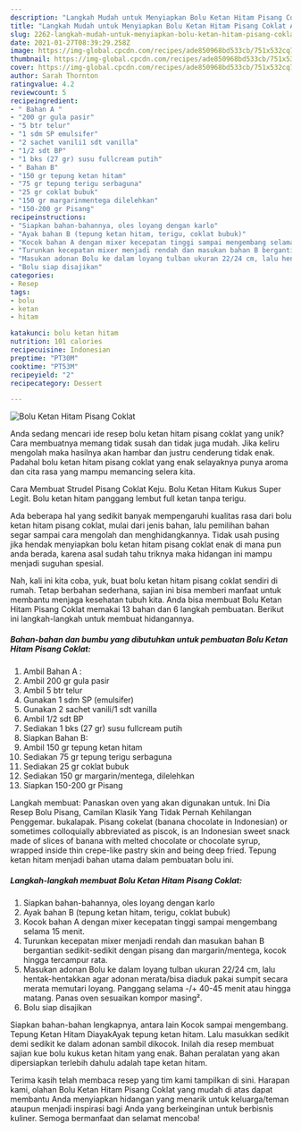 ```yaml
---
description: "Langkah Mudah untuk Menyiapkan Bolu Ketan Hitam Pisang Coklat Anti Gagal"
title: "Langkah Mudah untuk Menyiapkan Bolu Ketan Hitam Pisang Coklat Anti Gagal"
slug: 2262-langkah-mudah-untuk-menyiapkan-bolu-ketan-hitam-pisang-coklat-anti-gagal
date: 2021-01-27T08:39:29.258Z
image: https://img-global.cpcdn.com/recipes/ade850968bd533cb/751x532cq70/bolu-ketan-hitam-pisang-coklat-foto-resep-utama.jpg
thumbnail: https://img-global.cpcdn.com/recipes/ade850968bd533cb/751x532cq70/bolu-ketan-hitam-pisang-coklat-foto-resep-utama.jpg
cover: https://img-global.cpcdn.com/recipes/ade850968bd533cb/751x532cq70/bolu-ketan-hitam-pisang-coklat-foto-resep-utama.jpg
author: Sarah Thornton
ratingvalue: 4.2
reviewcount: 5
recipeingredient:
- " Bahan A "
- "200 gr gula pasir"
- "5 btr telur"
- "1 sdm SP emulsifer"
- "2 sachet vanili1 sdt vanilla"
- "1/2 sdt BP"
- "1 bks (27 gr) susu fullcream putih"
- " Bahan B"
- "150 gr tepung ketan hitam"
- "75 gr tepung terigu serbaguna"
- "25 gr coklat bubuk"
- "150 gr margarinmentega dilelehkan"
- "150-200 gr Pisang"
recipeinstructions:
- "Siapkan bahan-bahannya, oles loyang dengan karlo"
- "Ayak bahan B (tepung ketan hitam, terigu, coklat bubuk)"
- "Kocok bahan A dengan mixer kecepatan tinggi sampai mengembang selama 15 menit."
- "Turunkan kecepatan mixer menjadi rendah dan masukan bahan B bergantian sedikit-sedikit dengan pisang dan margarin/mentega, kocok hingga tercampur rata."
- "Masukan adonan Bolu ke dalam loyang tulban ukuran 22/24 cm, lalu hentak-hentakkan agar adonan merata/bisa diaduk pakai sumpit secara merata memutari loyang. Panggang selama -/+ 40-45 menit atau hingga matang. Panas oven sesuaikan kompor masing²."
- "Bolu siap disajikan"
categories:
- Resep
tags:
- bolu
- ketan
- hitam

katakunci: bolu ketan hitam 
nutrition: 101 calories
recipecuisine: Indonesian
preptime: "PT30M"
cooktime: "PT53M"
recipeyield: "2"
recipecategory: Dessert

---
```



![Bolu Ketan Hitam Pisang Coklat](https://img-global.cpcdn.com/recipes/ade850968bd533cb/751x532cq70/bolu-ketan-hitam-pisang-coklat-foto-resep-utama.jpg)

Anda sedang mencari ide resep bolu ketan hitam pisang coklat yang unik? Cara membuatnya memang tidak susah dan tidak juga mudah. Jika keliru mengolah maka hasilnya akan hambar dan justru cenderung tidak enak. Padahal bolu ketan hitam pisang coklat yang enak selayaknya punya aroma dan cita rasa yang mampu memancing selera kita.

Cara Membuat Strudel Pisang Coklat Keju. Bolu Ketan Hitam Kukus Super Legit. Bolu ketan hitam panggang lembut full ketan tanpa terigu.

Ada beberapa hal yang sedikit banyak mempengaruhi kualitas rasa dari bolu ketan hitam pisang coklat, mulai dari jenis bahan, lalu pemilihan bahan segar sampai cara mengolah dan menghidangkannya. Tidak usah pusing jika hendak menyiapkan bolu ketan hitam pisang coklat enak di mana pun anda berada, karena asal sudah tahu triknya maka hidangan ini mampu menjadi suguhan spesial.


Nah, kali ini kita coba, yuk, buat bolu ketan hitam pisang coklat sendiri di rumah. Tetap berbahan sederhana, sajian ini bisa memberi manfaat untuk membantu menjaga kesehatan tubuh kita. Anda bisa membuat Bolu Ketan Hitam Pisang Coklat memakai 13 bahan dan 6 langkah pembuatan. Berikut ini langkah-langkah untuk membuat hidangannya.

<!--inarticleads1-->

##### Bahan-bahan dan bumbu yang dibutuhkan untuk pembuatan Bolu Ketan Hitam Pisang Coklat:

1. Ambil  Bahan A :
1. Ambil 200 gr gula pasir
1. Ambil 5 btr telur
1. Gunakan 1 sdm SP (emulsifer)
1. Gunakan 2 sachet vanili/1 sdt vanilla
1. Ambil 1/2 sdt BP
1. Sediakan 1 bks (27 gr) susu fullcream putih
1. Siapkan  Bahan B:
1. Ambil 150 gr tepung ketan hitam
1. Sediakan 75 gr tepung terigu serbaguna
1. Sediakan 25 gr coklat bubuk
1. Sediakan 150 gr margarin/mentega, dilelehkan
1. Siapkan 150-200 gr Pisang


Langkah membuat: Panaskan oven yang akan digunakan untuk. Ini Dia Resep Bolu Pisang, Camilan Klasik Yang Tidak Pernah Kehilangan Penggemar. bukalapak. Pisang cokelat (banana chocolate in Indonesian) or sometimes colloquially abbreviated as piscok, is an Indonesian sweet snack made of slices of banana with melted chocolate or chocolate syrup, wrapped inside thin crepe-like pastry skin and being deep fried. Tepung ketan hitam menjadi bahan utama dalam pembuatan bolu ini. 

<!--inarticleads2-->

##### Langkah-langkah membuat Bolu Ketan Hitam Pisang Coklat:

1. Siapkan bahan-bahannya, oles loyang dengan karlo
1. Ayak bahan B (tepung ketan hitam, terigu, coklat bubuk)
1. Kocok bahan A dengan mixer kecepatan tinggi sampai mengembang selama 15 menit.
1. Turunkan kecepatan mixer menjadi rendah dan masukan bahan B bergantian sedikit-sedikit dengan pisang dan margarin/mentega, kocok hingga tercampur rata.
1. Masukan adonan Bolu ke dalam loyang tulban ukuran 22/24 cm, lalu hentak-hentakkan agar adonan merata/bisa diaduk pakai sumpit secara merata memutari loyang. Panggang selama -/+ 40-45 menit atau hingga matang. Panas oven sesuaikan kompor masing².
1. Bolu siap disajikan


Siapkan bahan-bahan lengkapnya, antara lain Kocok sampai mengembang. Tepung Ketan Hitam DiayakAyak tepung ketan hitam. Lalu masukkan sedikit demi sedikit ke dalam adonan sambil dikocok. Inilah dia resep membuat sajian kue bolu kukus ketan hitam yang enak. Bahan peralatan yang akan dipersiapkan terlebih dahulu adalah tape ketan hitam. 

Terima kasih telah membaca resep yang tim kami tampilkan di sini. Harapan kami, olahan Bolu Ketan Hitam Pisang Coklat yang mudah di atas dapat membantu Anda menyiapkan hidangan yang menarik untuk keluarga/teman ataupun menjadi inspirasi bagi Anda yang berkeinginan untuk berbisnis kuliner. Semoga bermanfaat dan selamat mencoba!
